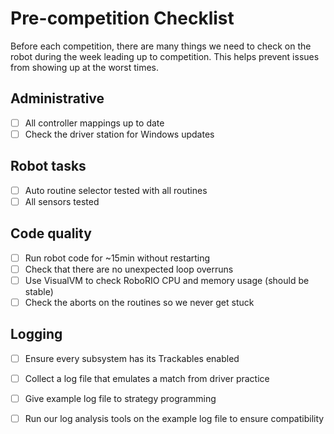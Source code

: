 # Pre-competition Checklist

Before each competition, there are many things we need to check on the robot during the week leading up to competition. This helps prevent issues from showing up at the worst times.

## Administrative

 - [ ] All controller mappings up to date
 - [ ] Check the driver station for Windows updates

## Robot tasks

 - [ ] Auto routine selector tested with all routines
 - [ ] All sensors tested

## Code quality

 - [ ] Run robot code for ~15min without restarting
 - [ ] Check that there are no unexpected loop overruns
 - [ ] Use VisualVM to check RoboRIO CPU and memory usage (should be stable)
 - [ ] Check the aborts on the routines so we never get stuck

## Logging

 - [ ] Ensure every subsystem has its Trackables enabled
 - [ ] Collect a log file that emulates a match from driver practice
 - [ ] Give example log file to strategy programming
 - [ ] Run our log analysis tools on the example log file to ensure compatibility
 
